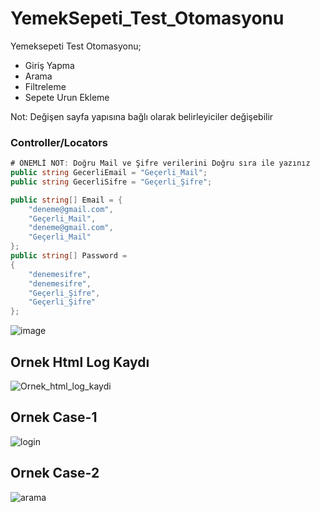 # YemekSepeti_Test_Otomasyonu
Yemeksepeti Test Otomasyonu;
* Giriş Yapma
* Arama
* Filtreleme
* Sepete Urun Ekleme

Not: Değişen sayfa yapısına bağlı olarak belirleyiciler değişebilir


### Controller/Locators 

```c#
# ÖNEMLİ NOT: Doğru Mail ve Şifre verilerini Doğru sıra ile yazınız
public string GecerliEmail = "Geçerli_Mail";
public string GecerliSifre = "Geçerli_Şifre";

public string[] Email = {
    "deneme@gmail.com",
    "Geçerli_Mail",
    "deneme@gmail.com",
    "Geçerli_Mail"
};
public string[] Password =
{
    "denemesifre",
    "denemesifre",
    "Geçerli_Şifre",
    "Geçerli_Şifre"
};
```

 ![image](https://user-images.githubusercontent.com/37083519/159131299-be9b5bfc-9373-4ac4-a8f0-05f6dec33f83.png)
## Ornek Html Log Kaydı
![Ornek_html_log_kaydi](https://user-images.githubusercontent.com/37083519/159131155-78c6e4d6-a79d-4664-97d4-95c882d5bada.JPG)
## Ornek Case-1
![login](https://user-images.githubusercontent.com/37083519/159131159-ebfeda82-a716-4176-a67e-56c8f7bb03a8.JPG)
## Ornek Case-2
![arama](https://user-images.githubusercontent.com/37083519/159131161-2cefd680-b612-413e-b42a-96f64cf6e13b.JPG)
